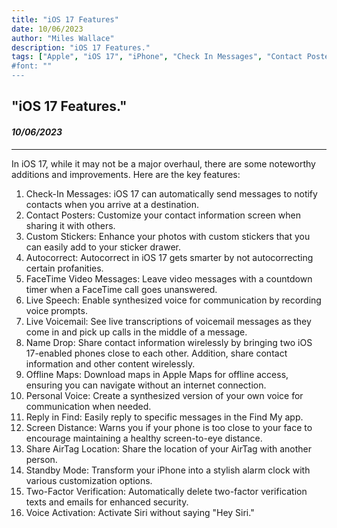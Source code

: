 ```yaml
---
title: "iOS 17 Features"
date: 10/06/2023
author: "Miles Wallace"
description: "iOS 17 Features."
tags: ["Apple", "iOS 17", "iPhone", "Check In Messages", "Contact Posters", "Autocorrect", Live Speech", "Live Voicemail", "Reply in Find", "Two-Factor Verfication", "Voice Activation", "NameDrop", "PersonalVoice", "LittleThings", "Check-in", "Standby Mode", "Phone", "FaceTime",  ]
#font: ""
---
```

## "iOS 17 Features."
#### _10/06/2023_ 
____
In iOS 17, while it may not be a major overhaul, there are some noteworthy additions and improvements. Here are the key features:  
  
1. Check-In Messages: iOS 17 can automatically send messages to notify contacts when you arrive at a destination.  
2. Contact Posters: Customize your contact information screen when sharing it with others.  
3. Custom Stickers: Enhance your photos with custom stickers that you can easily add to your sticker drawer.  
4. Autocorrect: Autocorrect in iOS 17 gets smarter by not autocorrecting certain profanities.  
5. FaceTime Video Messages: Leave video messages with a countdown timer when a FaceTime call goes unanswered.  
6. Live Speech: Enable synthesized voice for communication by recording voice prompts.  
7. Live Voicemail: See live transcriptions of voicemail messages as they come in and pick up calls in the middle of a message.  
8. Name Drop: Share contact information wirelessly by bringing two iOS 17-enabled phones close to each other. Addition, share contact information and other content wirelessly.    
9. Offline Maps: Download maps in Apple Maps for offline access, ensuring you can navigate without an internet connection.  
10. Personal Voice: Create a synthesized version of your own voice for communication when needed.  
11. Reply in Find: Easily reply to specific messages in the Find My app.  
12. Screen Distance: Warns you if your phone is too close to your face to encourage maintaining a healthy screen-to-eye distance.  
13. Share AirTag Location: Share the location of your AirTag with another person.  
14. Standby Mode: Transform your iPhone into a stylish alarm clock with various customization options.  
15. Two-Factor Verification: Automatically delete two-factor verification texts and emails for enhanced security.  
16. Voice Activation: Activate Siri without saying "Hey Siri."  


